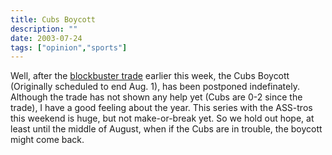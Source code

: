 ```yaml
---
title: Cubs Boycott
description: ""
date: 2003-07-24
tags: ["opinion","sports"]
---
```


Well, after the [blockbuster trade](https://www.espn.com/mlb/news/2003/0722/1584326.html) earlier this week, the Cubs Boycott (Originally scheduled to end Aug. 1), has been postponed indefinately. Although the trade has not shown any help yet (Cubs are 0-2 since the trade), I have a good feeling about the year. This series with the ASS-tros this weekend is huge, but not make-or-break yet. So we hold out hope, at least until the middle of August, when if the Cubs are in trouble, the boycott might come back.